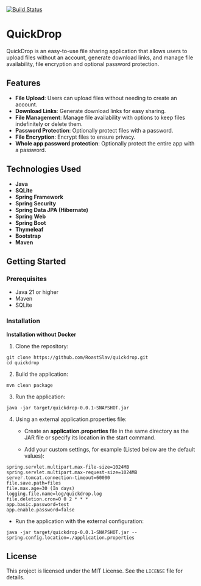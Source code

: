 [![Build Status](https://jenkins.tyron.rocks/buildStatus/icon?job=quickdrop)](https://jenkins.tyron.rocks/job/quickdrop)

# QuickDrop

QuickDrop is an easy-to-use file sharing application that allows users to upload files without an account,
generate download links, and manage file availability, file encryption and optional password
protection.

## Features

- **File Upload**: Users can upload files without needing to create an account.
- **Download Links**: Generate download links for easy sharing.
- **File Management**: Manage file availability with options to keep files indefinitely or delete them.
- **Password Protection**: Optionally protect files with a password.
- **File Encryption**: Encrypt files to ensure privacy.
- **Whole app password protection**: Optionally protect the entire app with a password.

## Technologies Used

- **Java**
- **SQLite**
- **Spring Framework**
- **Spring Security**
- **Spring Data JPA (Hibernate)**
- **Spring Web**
- **Spring Boot**
- **Thymeleaf**
- **Bootstrap**
- **Maven**

## Getting Started

### Prerequisites

- Java 21 or higher
- Maven
- SQLite

### Installation

**Installation without Docker**

1. Clone the repository:

```
git clone https://github.com/RoastSlav/quickdrop.git
cd quickdrop
```

2. Build the application:

```
mvn clean package
```

3. Run the application:

```
java -jar target/quickdrop-0.0.1-SNAPSHOT.jar
```

4. Using an external application.properties file:
    - Create an **application.properties** file in the same directory as the JAR file or specify its location in the
      start command.

    - Add your custom settings, for example (Listed below are the default values):

```
spring.servlet.multipart.max-file-size=1024MB
spring.servlet.multipart.max-request-size=1024MB
server.tomcat.connection-timeout=60000
file.save.path=files
file.max.age=30 (In days)
logging.file.name=log/quickdrop.log
file.deletion.cron=0 0 2 * * *
app.basic.password=test
app.enable.password=false
```

- Run the application with the external configuration:

```
java -jar target/quickdrop-0.0.1-SNAPSHOT.jar --spring.config.location=./application.properties
```

## License

This project is licensed under the MIT License. See the `LICENSE` file for details.
